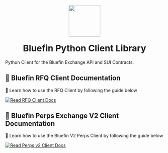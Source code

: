 <div align="center">
  <img height="100x" src="https://bluefin.io/images/bluefin-logo.svg" />

  <h1 style="margin-top:20px;">Bluefin Python Client Library</h1>

</div>

Python Client for the Bluefin Exchange API and SUI Contracts.

## 📘 Bluefin RFQ Client Documentation
🔹 Learn how to use the RFQ Client by following the guide below

[![Read RFQ Client Docs](https://img.shields.io/badge/Read%20Docs-bluefin%20RFQ%20Client-blue?style=for-the-badge)](https://github.com/fireflyprotocol/bluefin-v2-client-python/blob/BFS-743/docs/README.rfq.md)

## 📘 Bluefin Perps Exchange V2 Client Documentation
🔹 Learn how to use the Bluefin V2 Perps Client by following the guide below 

[![Read Perps v2 Client Docs](https://img.shields.io/badge/Read%20Docs-bluefin%20perps%20(v2)%20Client-blue?style=for-the-badge)](https://github.com/fireflyprotocol/bluefin-v2-client-python/blob/BFS-743/docs/README.perps.md)
​

